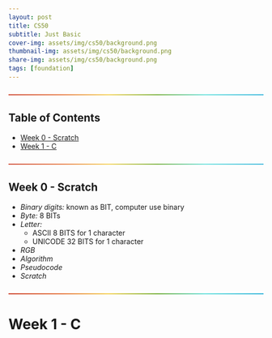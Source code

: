 ```yaml
---
layout: post
title: CS50  
subtitle: Just Basic
cover-img: assets/img/cs50/background.png
thumbnail-img: assets/img/cs50/background.png
share-img: assets/img/cs50/background.png
tags: [foundation]
---
```


![--](../assets/img/utils/rainbow.png)

## Table of Contents
- [Week 0 - Scratch](#week-0---scratch)
- [Week 1 - C](#week-1---c)

![--](../assets/img/utils/rainbow.png)

## Week 0 - Scratch

- *Binary digits:* known as BIT, computer use binary
- *Byte:* 8 BITs 
- *Letter:*  
    - ASCII 8 BITS for 1 character 
    - UNICODE 32 BITS for 1 character
- *RGB*       
- *Algorithm*
- *Pseudocode*     
- *Scratch*

![--](../assets/img/utils/rainbow.png)

# Week 1 - C